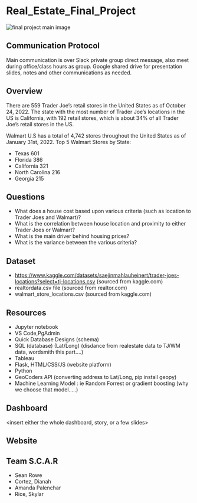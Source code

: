 # Real_Estate_Final_Project
![final project main image](https://user-images.githubusercontent.com/104927745/198071864-81dcb9e2-7d4d-4c70-86c4-75520bf9c21c.JPG)

## Communication Protocol 
Main communication is over Slack private group direct message, also meet during office/class hours as group.  Google shared drive for presentation slides, notes and other communications as needed.


## Overview
There are 559 Trader Joe’s retail stores in the United States as of October 24, 2022. The state with the most number of Trader Joe’s locations in the US is California, with 192 retail stores, which is about 34% of all Trader Joe’s retail stores in the US.

Walmart U.S has a total of 4,742 stores throughout the United States as of January 31st, 2022. Top 5 Walmart Stores by State:
- Texas 601
- Florida 386
- California 321
- North Carolina 216
- Georgia 215

## Questions
- What does a house cost based upon various criteria (such as location to Trader Joes and Walmart)?
- What is the correlation between house location and proximity to either Trader Joes or Walmart? 
- What is the main driver behind housing prices?
- What is the variance between the various criteria?

## Dataset
- https://www.kaggle.com/datasets/saejinmahlauheinert/trader-joes-locations?select=tj-locations.csv (sourced from kaggle.com)
- realtordata.csv file (sourced from realtor.com)
- walmart_store_locations.csv (sourced from kaggle.com)

## Resources
- Jupyter notebook
- VS Code,PgAdmin
- Quick Database Designs (schema)
- SQL (database) (Lat/Long) (disdance from realestate data to TJ/WM data, wordsmith this part....)
- Tableau 
- Flask, HTML/CSS/JS (website platform)
- Python
- GeoCoders API (converting address to Lat/Long, pip install geopy)
- Machine Learning Model : ie Random Forrest or gradient boosting (why we choose that model.....)

## Dashboard
<insert either the whole dashboard, story, or a few slides>

## Website
<insert screen shot or github.io url>

## Team S.C.A.R
- Sean Rowe
- Cortez, Dianah
- Amanda Palenchar
- Rice, Skylar
